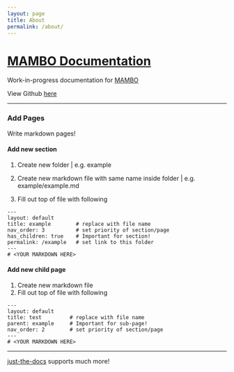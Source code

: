 ```yaml
---
layout: page
title: About
permalink: /about/
---
```


# [MAMBO Documentation](https://alphadaze.github.io/mambo-docs/)

Work-in-progress documentation for [MAMBO](https://github.com/beehive-lab/mambo)

View Github [here](https://github.com/AlphaDaze/mambo-docs/)

___

### Add Pages
Write markdown pages!

#### Add new section
1. Create new folder | e.g. example

2. Create new markdown file with same name inside folder | e.g. example/example.md

3. Fill out top of file with following

  ```
  ---
  layout: default
  title: example        # replace with file name
  nav_order: 3          # set priority of section/page
  has_children: true    # Important for section!
  permalink: /example   # set link to this folder
  ---
  # <YOUR MARKDOWN HERE>
  ```

#### Add new child page
1. Create new markdown file
2. Fill out top of file with following

  ```
  ---
  layout: default
  title: test         # replace with file name
  parent: example     # Important for sub-page!
  nav_order: 2        # set priority of section/page
  ---
  # <YOUR MARKDOWN HERE>
  ```

___

[just-the-docs](https://just-the-docs.com/) supports much more!
